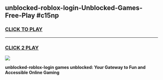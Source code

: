 
## unblocked-roblox-login-Unblocked-Games-Free-Play #c15np
<h3>
<a href="https://us.freeplayer.one?title=unblocked-roblox-login&ref=9M">CLICK TO PLAY</a></h3>
<hr>

<h3>
<a href="https://us.freeplayer.one?title=unblocked-roblox-login&ref=9M">CLICK 2 PLAY</a>
  
</h3>

<a href="https://us.freeplayer.one?title=unblocked-roblox-login&ref=9M"><img src="https://clearcache.store/games.png"></a>


**unblocked-roblox-login games unblocked: Your Gateway to Fun and Accessible Online Gaming**

